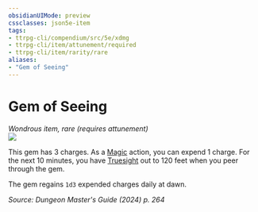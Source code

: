 ```yaml
---
obsidianUIMode: preview
cssclasses: json5e-item
tags:
- ttrpg-cli/compendium/src/5e/xdmg
- ttrpg-cli/item/attunement/required
- ttrpg-cli/item/rarity/rare
aliases: 
- "Gem of Seeing"
---
```

# Gem of Seeing
*Wondrous item, rare (requires attunement)*  
![](Mechanics/items/img/gem-of-seeing.webp#right)


This gem has 3 charges. As a [Magic](Mechanics/rules/actions.md#Magic) action, you can expend 1 charge. For the next 10 minutes, you have [Truesight](Mechanics/rules/senses.md#Truesight) out to 120 feet when you peer through the gem.

The gem regains `1d3` expended charges daily at dawn.

*Source: Dungeon Master's Guide (2024) p. 264*
